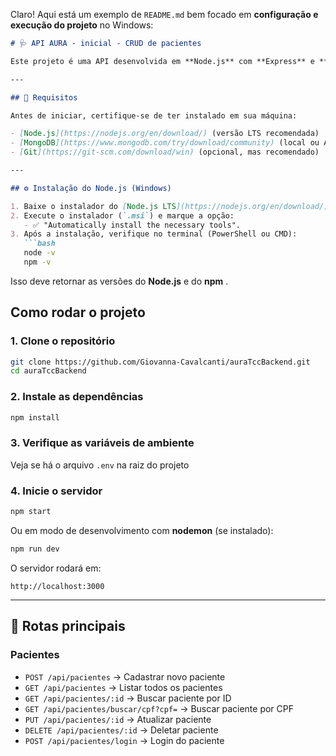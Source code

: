Claro! Aqui está um exemplo de `README.md` bem focado em **configuração e execução do projeto** no Windows:

```markdown
# 🩺 API AURA - inicial - CRUD de pacientes

Este projeto é uma API desenvolvida em **Node.js** com **Express** e **MongoDB**, para gerenciar informações de pacientes.

---

## 📌 Requisitos

Antes de iniciar, certifique-se de ter instalado em sua máquina:

- [Node.js](https://nodejs.org/en/download/) (versão LTS recomendada)
- [MongoDB](https://www.mongodb.com/try/download/community) (local ou Atlas)
- [Git](https://git-scm.com/download/win) (opcional, mas recomendado)

---

## ⚙️ Instalação do Node.js (Windows)

1. Baixe o instalador do [Node.js LTS](https://nodejs.org/en/download/).
2. Execute o instalador (`.msi`) e marque a opção:
   - ✅ "Automatically install the necessary tools".
3. Após a instalação, verifique no terminal (PowerShell ou CMD):
   ```bash
   node -v
   npm -v
```

Isso deve retornar as versões do **Node.js** e do  **npm** .

## Como rodar o projeto

### 1. Clone o repositório

```bash
git clone https://github.com/Giovanna-Cavalcanti/auraTccBackend.git
cd auraTccBackend
```

### 2. Instale as dependências

```bash
npm install
```

### 3. Verifique as variáveis de ambiente

Veja se há o arquivo `.env` na raiz do projeto

### 4. Inicie o servidor

```bash
npm start
```

Ou em modo de desenvolvimento com **nodemon** (se instalado):

```bash
npm run dev
```

O servidor rodará em:

```
http://localhost:3000
```

---

## 📡 Rotas principais

### Pacientes

* `POST /api/pacientes` → Cadastrar novo paciente
* `GET /api/pacientes` → Listar todos os pacientes
* `GET /api/pacientes/:id` → Buscar paciente por ID
* `GET /api/pacientes/buscar/cpf?cpf=` → Buscar paciente por CPF
* `PUT /api/pacientes/:id` → Atualizar paciente
* `DELETE /api/pacientes/:id` → Deletar paciente
* `POST /api/pacientes/login` → Login do paciente
